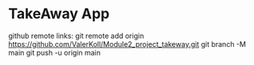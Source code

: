 # TakeAway App

github remote links:
git remote add origin https://github.com/ValerKoll/Module2_project_takeway.git
git branch -M main
git push -u origin main